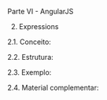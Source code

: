Parte VI - AngularJS

2. Expressions

2.1. Conceito:

2.2. Estrutura:

2.3. Exemplo:

2.4. Material complementar:
